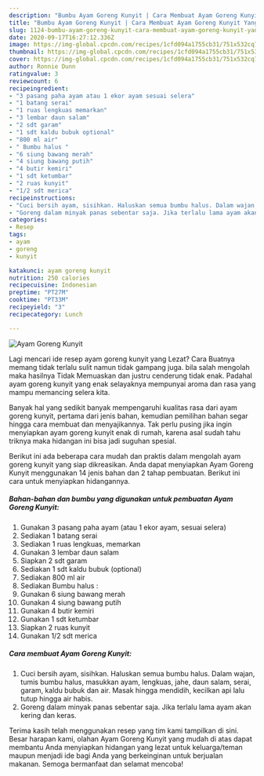```yaml
---
description: "Bumbu Ayam Goreng Kunyit | Cara Membuat Ayam Goreng Kunyit Yang Bisa Manjain Lidah"
title: "Bumbu Ayam Goreng Kunyit | Cara Membuat Ayam Goreng Kunyit Yang Bisa Manjain Lidah"
slug: 1124-bumbu-ayam-goreng-kunyit-cara-membuat-ayam-goreng-kunyit-yang-bisa-manjain-lidah
date: 2020-09-17T16:27:12.336Z
image: https://img-global.cpcdn.com/recipes/1cfd094a1755cb31/751x532cq70/ayam-goreng-kunyit-foto-resep-utama.jpg
thumbnail: https://img-global.cpcdn.com/recipes/1cfd094a1755cb31/751x532cq70/ayam-goreng-kunyit-foto-resep-utama.jpg
cover: https://img-global.cpcdn.com/recipes/1cfd094a1755cb31/751x532cq70/ayam-goreng-kunyit-foto-resep-utama.jpg
author: Ronnie Dunn
ratingvalue: 3
reviewcount: 6
recipeingredient:
- "3 pasang paha ayam atau 1 ekor ayam sesuai selera"
- "1 batang serai"
- "1 ruas lengkuas memarkan"
- "3 lembar daun salam"
- "2 sdt garam"
- "1 sdt kaldu bubuk optional"
- "800 ml air"
- " Bumbu halus "
- "6 siung bawang merah"
- "4 siung bawang putih"
- "4 butir kemiri"
- "1 sdt ketumbar"
- "2 ruas kunyit"
- "1/2 sdt merica"
recipeinstructions:
- "Cuci bersih ayam, sisihkan. Haluskan semua bumbu halus. Dalam wajan, tumis bumbu halus, masukkan ayam, lengkuas, jahe, daun salam, serai, garam, kaldu bubuk dan air. Masak hingga mendidih, kecilkan api lalu tutup hingga air habis."
- "Goreng dalam minyak panas sebentar saja. Jika terlalu lama ayam akan kering dan keras."
categories:
- Resep
tags:
- ayam
- goreng
- kunyit

katakunci: ayam goreng kunyit 
nutrition: 250 calories
recipecuisine: Indonesian
preptime: "PT27M"
cooktime: "PT33M"
recipeyield: "3"
recipecategory: Lunch

---
```



![Ayam Goreng Kunyit](https://img-global.cpcdn.com/recipes/1cfd094a1755cb31/751x532cq70/ayam-goreng-kunyit-foto-resep-utama.jpg)

Lagi mencari ide resep ayam goreng kunyit yang Lezat? Cara Buatnya memang tidak terlalu sulit namun tidak gampang juga. bila salah mengolah maka hasilnya Tidak Memuaskan dan justru cenderung tidak enak. Padahal ayam goreng kunyit yang enak selayaknya mempunyai aroma dan rasa yang mampu memancing selera kita.



Banyak hal yang sedikit banyak mempengaruhi kualitas rasa dari ayam goreng kunyit, pertama dari jenis bahan, kemudian pemilihan bahan segar hingga cara membuat dan menyajikannya. Tak perlu pusing jika ingin menyiapkan ayam goreng kunyit enak di rumah, karena asal sudah tahu triknya maka hidangan ini bisa jadi suguhan spesial.


Berikut ini ada beberapa cara mudah dan praktis dalam mengolah ayam goreng kunyit yang siap dikreasikan. Anda dapat menyiapkan Ayam Goreng Kunyit menggunakan 14 jenis bahan dan 2 tahap pembuatan. Berikut ini cara untuk menyiapkan hidangannya.

<!--inarticleads1-->

##### Bahan-bahan dan bumbu yang digunakan untuk pembuatan Ayam Goreng Kunyit:

1. Gunakan 3 pasang paha ayam (atau 1 ekor ayam, sesuai selera)
1. Sediakan 1 batang serai
1. Sediakan 1 ruas lengkuas, memarkan
1. Gunakan 3 lembar daun salam
1. Siapkan 2 sdt garam
1. Sediakan 1 sdt kaldu bubuk (optional)
1. Sediakan 800 ml air
1. Sediakan  Bumbu halus :
1. Gunakan 6 siung bawang merah
1. Gunakan 4 siung bawang putih
1. Gunakan 4 butir kemiri
1. Gunakan 1 sdt ketumbar
1. Siapkan 2 ruas kunyit
1. Gunakan 1/2 sdt merica




<!--inarticleads2-->

##### Cara membuat Ayam Goreng Kunyit:

1. Cuci bersih ayam, sisihkan. Haluskan semua bumbu halus. Dalam wajan, tumis bumbu halus, masukkan ayam, lengkuas, jahe, daun salam, serai, garam, kaldu bubuk dan air. Masak hingga mendidih, kecilkan api lalu tutup hingga air habis.
1. Goreng dalam minyak panas sebentar saja. Jika terlalu lama ayam akan kering dan keras.




Terima kasih telah menggunakan resep yang tim kami tampilkan di sini. Besar harapan kami, olahan Ayam Goreng Kunyit yang mudah di atas dapat membantu Anda menyiapkan hidangan yang lezat untuk keluarga/teman maupun menjadi ide bagi Anda yang berkeinginan untuk berjualan makanan. Semoga bermanfaat dan selamat mencoba!
